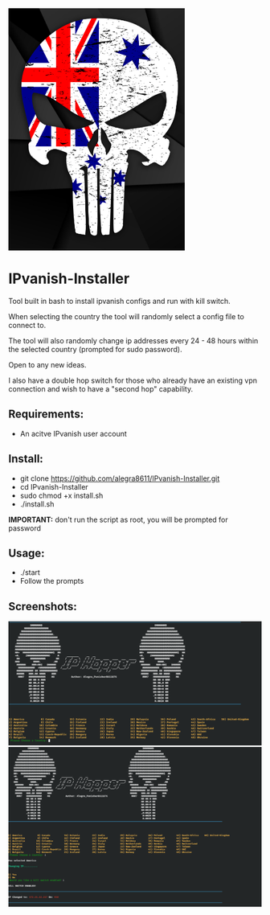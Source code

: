 <img align="center" src="https://github.com/alegra8611/IPvanish-Installer/blob/main/images/3.png?raw=true">

# IPvanish-Installer
Tool built in bash to install ipvanish configs and run with kill switch.

When selecting the country the tool will randomly select a config file to connect to.

The tool will also randomly change ip addresses every 24 - 48 hours within the selected country (prompted for sudo password).

Open to any new ideas.

I also have a double hop switch for those who already have an existing vpn connection and wish to have a "second hop" capability.

Requirements:
-
- An acitve IPvanish user account

Install:
-
- git clone https://github.com/alegra8611/IPvanish-Installer.git
- cd IPvanish-Installer
- sudo chmod +x install.sh
- ./install.sh 

**IMPORTANT:** don't run the script as root, you will be prompted for password

Usage:
-
- ./start
- Follow the prompts

Screenshots:
-

![alt text](https://github.com/alegra8611/IPvanish-Installer/blob/main/images/1.png?raw=true)
![alt text](https://github.com/alegra8611/IPvanish-Installer/blob/main/images/2.png?raw=true)
